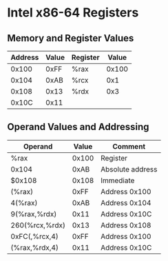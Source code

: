 # Intel x86-64 Registers

## Memory and Register Values

| Address | Value | Register | Value |
|---------|-------|----------|-------|
| 0x100   | 0xFF  | %rax     | 0x100 |
| 0x104   | 0xAB  | %rcx     | 0x1   |
| 0x108   | 0x13  | %rdx     | 0x3   |
| 0x10C   | 0x11  |          |       |

## Operand Values and Addressing

| Operand        | Value | Comment          |
|----------------|-------|------------------|
| %rax           | 0x100 | Register         |
| 0x104          | 0xAB  | Absolute address |
| $0x108         | 0x108 | Immediate        |
| (%rax)         | 0xFF  | Address 0x100    |
| 4(%rax)        | 0xAB  | Address 0x104    |
| 9(%rax,%rdx)   | 0x11  | Address 0x10C    |
| 260(%rcx,%rdx) | 0x13  | Address 0x108    |
| 0xFC(,%rcx,4)  | 0xFF  | Address 0x100    |
| (%rax,%rdx,4)  | 0x11  | Address 0x10C    |

